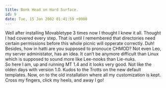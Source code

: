 ```yaml
---
title: Bonk Head on Hard Surface.
id: 9
date: Tue, 15 Jan 2002 01:41:59 +0000
---
```


Well after installing Movabletype 3 times now I thought I knew it all. Thought I had covered every step. That is until I remembered that directories need certain permissions before this whole picnic will opperate correctly. Duh!  
 Besides, how in hatti are you supposed to pronouce CHMOD? Not even Leo, my server administator, has an idea. It can’t be anymore difficult than Linux which is supposed to sound more like Lee-nooks than Lie-nuks.  
 So here I am, up and running MT 1.4 and it looks very good. Not like the olden days with version 1.0. Kudos to the Trotts on the new default templates. Now, on to the old installation where all my customization is kept. Cross my fingers, click my heels, and away I go!


